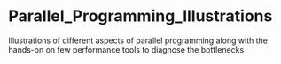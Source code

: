 # Parallel_Programming_Illustrations
Illustrations of different aspects of parallel programming along with the hands-on on few performance tools to diagnose the bottlenecks
